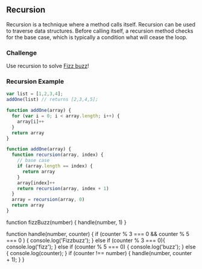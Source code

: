 ## Recursion

Recursion is a technique where a method calls itself. Recursion can be used to traverse data structures. Before calling itself, a recursion method checks for the base case, which is typically a condition what will cease the loop.

### Challenge

Use recursion to solve [Fizz buzz](https://en.wikipedia.org/wiki/Fizz_buzz)!

### Recursion Example

```js
var list = [1,2,3,4];
addOne(list) // returns [2,3,4,5];

function addOne(array) {
  for (var i = 0; i < array.length; i++) {
    array[i]++
  }
  return array
}

function addOne(array) {
  function recursion(array, index) {
    // base case
    if (array.length == index) {
      return array
    }
    array[index]++
    return recursion(array, index + 1)
  }
  array = recursion(array, 0)
  return array
}
```

function fizzBuzz(number) {
  handle(number, 1)
}

function handle(number, counter) {
  if (counter % 3 === 0 && counter % 5 === 0 ) {
    console.log('Fizzbuzz');
  } else if (counter % 3 === 0){
    console.log('fizz');
  } else if (counter % 5 === 0) {
    console.log('buzz');
  } else {
    console.log(counter);
  }
  if (counter !== number) {
    handle(number, counter + 1);
  }
}
